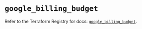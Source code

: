 # `google_billing_budget`

Refer to the Terraform Registry for docs: [`google_billing_budget`](https://registry.terraform.io/providers/hashicorp/google-beta/6.49.3/docs/resources/google_billing_budget).
